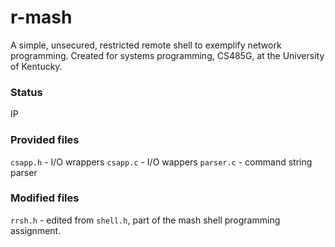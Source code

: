 # r-mash
A simple, unsecured, restricted remote shell to exemplify network programming. Created for systems programming, CS485G, at the University of Kentucky.


### Status
IP

### Provided files
```csapp.h``` - I/O wrappers
```csapp.c``` - I/O wappers
```parser.c``` - command string parser

### Modified files
```rrsh.h``` - edited from ```shell.h```, part of the mash shell programming assignment.